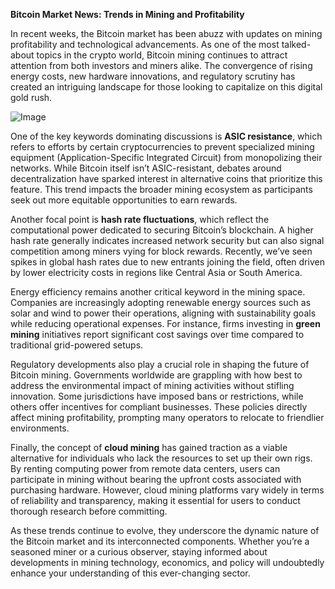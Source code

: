 **Bitcoin Market News: Trends in Mining and Profitability**

In recent weeks, the Bitcoin market has been abuzz with updates on mining profitability and technological advancements. As one of the most talked-about topics in the crypto world, Bitcoin mining continues to attract attention from both investors and miners alike. The convergence of rising energy costs, new hardware innovations, and regulatory scrutiny has created an intriguing landscape for those looking to capitalize on this digital gold rush.

![Image](https://github.com/user-attachments/assets/b8266eee-691e-4ee1-99ef-bfa10d234fd4)

One of the key keywords dominating discussions is **ASIC resistance**, which refers to efforts by certain cryptocurrencies to prevent specialized mining equipment (Application-Specific Integrated Circuit) from monopolizing their networks. While Bitcoin itself isn’t ASIC-resistant, debates around decentralization have sparked interest in alternative coins that prioritize this feature. This trend impacts the broader mining ecosystem as participants seek out more equitable opportunities to earn rewards.

Another focal point is **hash rate fluctuations**, which reflect the computational power dedicated to securing Bitcoin’s blockchain. A higher hash rate generally indicates increased network security but can also signal competition among miners vying for block rewards. Recently, we’ve seen spikes in global hash rates due to new entrants joining the field, often driven by lower electricity costs in regions like Central Asia or South America.

Energy efficiency remains another critical keyword in the mining space. Companies are increasingly adopting renewable energy sources such as solar and wind to power their operations, aligning with sustainability goals while reducing operational expenses. For instance, firms investing in **green mining** initiatives report significant cost savings over time compared to traditional grid-powered setups.

Regulatory developments also play a crucial role in shaping the future of Bitcoin mining. Governments worldwide are grappling with how best to address the environmental impact of mining activities without stifling innovation. Some jurisdictions have imposed bans or restrictions, while others offer incentives for compliant businesses. These policies directly affect mining profitability, prompting many operators to relocate to friendlier environments.

Finally, the concept of **cloud mining** has gained traction as a viable alternative for individuals who lack the resources to set up their own rigs. By renting computing power from remote data centers, users can participate in mining without bearing the upfront costs associated with purchasing hardware. However, cloud mining platforms vary widely in terms of reliability and transparency, making it essential for users to conduct thorough research before committing.

As these trends continue to evolve, they underscore the dynamic nature of the Bitcoin market and its interconnected components. Whether you’re a seasoned miner or a curious observer, staying informed about developments in mining technology, economics, and policy will undoubtedly enhance your understanding of this ever-changing sector.